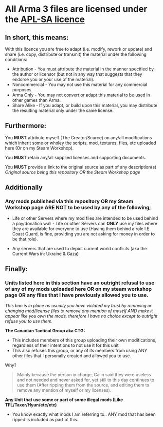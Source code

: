 # All Arma 3 files are licensed under the [APL-SA licence](https://www.bohemia.net/community/licenses/arma-public-license-share-alike)

## In short, this means:  

With this licence you are free to adapt (i.e. modify, rework or update) and share (i.e. copy, distribute or transmit) the material under the following conditions:

   - Attribution - You must attribute the material in the manner specified by the author or licensor (but not in any way that suggests that they endorse you or your use of the material).
   - Noncommercial - You may not use this material for any commercial purposes.
   - Arma Only - You may not convert or adapt this material to be used in other games than Arma.
   - Share Alike - If you adapt, or build upon this material, you may distribute the resulting material only under the same license.

## Furthermore: 

You **MUST** attribute myself (The Creator/Source) on any/all modifications which inherit some or wholey the scripts, mod, textures, files, etc uploaded here (Or on my Steam Workshop). 

You **MUST** retain any/all supplied licenses and supporting documents. 

You **MUST** provide a link to the original source as part of any description(s) _Original source being this repository OR the Steam Workshop page_

## Additionally

### Any mods published via this repository OR my Steam Workshop page **ARE NOT** to be used by any of the following;

   - Life or other Servers where my mod files are intended to be used behind a pay/donation wall - Life or other Servers can **ONLY** use my files where they are available for everyone to use (Having them behind a role I.E Coast Guard, is fine, providing you are not asking for money in order to be that role). 

   - Any servers that are used to depict current world conflicts (aka the Current Wars in: Ukraine & Gaza)


## Finally:

### Units listed here in this section have an outright refusal to use of any of my mods uploaded here **OR** on my steam workshop page **OR** any files that I have previously allowed you to use. 
_This ban is in place as usually you have violated my trust by removing or changing mod/license files to remove any mention of myself AND make it appear like you own the mods, therefore I have no choice except to outright refuse you to use them._

**The Canadian Tactical Group aka CTG:**

   - This includes members of this group uploading their own modifications, regardless of their intentions to not use it for this unit
   - This also refuses this group, or any of its members from using ANY other files that I personally created and allowed you to use. 

Why? 
> Mainly because the person in charge, Calin said they were useless and not needed and never asked for, yet still to this day continues to use them (After ripping them from the source, and editing them to remove any mention of myself or my licenses). 

**Any Unit that use some or part of some illegal mods (Like TFL/Taxer/Hyun/etc/etc)**
   - You know exactly  what mods I am referring to.. ANY mod that has been ripped is included as part of this. 
